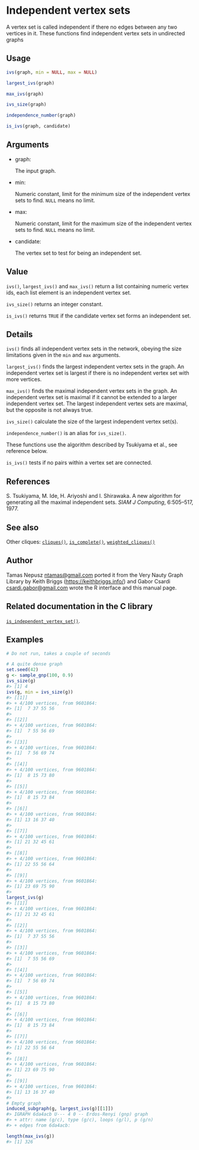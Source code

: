 # Independent vertex sets

A vertex set is called independent if there no edges between any two
vertices in it. These functions find independent vertex sets in
undirected graphs

## Usage

``` r
ivs(graph, min = NULL, max = NULL)

largest_ivs(graph)

max_ivs(graph)

ivs_size(graph)

independence_number(graph)

is_ivs(graph, candidate)
```

## Arguments

- graph:

  The input graph.

- min:

  Numeric constant, limit for the minimum size of the independent vertex
  sets to find. `NULL` means no limit.

- max:

  Numeric constant, limit for the maximum size of the independent vertex
  sets to find. `NULL` means no limit.

- candidate:

  The vertex set to test for being an independent set.

## Value

`ivs()`, `largest_ivs()` and `max_ivs()` return a list containing
numeric vertex ids, each list element is an independent vertex set.

`ivs_size()` returns an integer constant.

`is_ivs()` returns `TRUE` if the candidate vertex set forms an
independent set.

## Details

`ivs()` finds all independent vertex sets in the network, obeying the
size limitations given in the `min` and `max` arguments.

`largest_ivs()` finds the largest independent vertex sets in the graph.
An independent vertex set is largest if there is no independent vertex
set with more vertices.

`max_ivs()` finds the maximal independent vertex sets in the graph. An
independent vertex set is maximal if it cannot be extended to a larger
independent vertex set. The largest independent vertex sets are maximal,
but the opposite is not always true.

`ivs_size()` calculate the size of the largest independent vertex
set(s).

`independence_number()` is an alias for `ivs_size()`.

These functions use the algorithm described by Tsukiyama et al., see
reference below.

`is_ivs()` tests if no pairs within a vertex set are connected.

## References

S. Tsukiyama, M. Ide, H. Ariyoshi and I. Shirawaka. A new algorithm for
generating all the maximal independent sets. *SIAM J Computing*,
6:505–517, 1977.

## See also

Other cliques: [`cliques()`](https://r.igraph.org/reference/cliques.md),
[`is_complete()`](https://r.igraph.org/reference/is_complete.md),
[`weighted_cliques()`](https://r.igraph.org/reference/weighted_cliques.md)

## Author

Tamas Nepusz <ntamas@gmail.com> ported it from the Very Nauty Graph
Library by Keith Briggs (<https://keithbriggs.info/>) and Gabor Csardi
<csardi.gabor@gmail.com> wrote the R interface and this manual page.

## Related documentation in the C library

[`is_independent_vertex_set()`](https://igraph.org/c/html/latest/igraph-Cliques.html#igraph_is_independent_vertex_set).

## Examples

``` r
# Do not run, takes a couple of seconds

# A quite dense graph
set.seed(42)
g <- sample_gnp(100, 0.9)
ivs_size(g)
#> [1] 4
ivs(g, min = ivs_size(g))
#> [[1]]
#> + 4/100 vertices, from 9601864:
#> [1]  7 37 55 56
#> 
#> [[2]]
#> + 4/100 vertices, from 9601864:
#> [1]  7 55 56 69
#> 
#> [[3]]
#> + 4/100 vertices, from 9601864:
#> [1]  7 56 69 74
#> 
#> [[4]]
#> + 4/100 vertices, from 9601864:
#> [1]  8 15 73 80
#> 
#> [[5]]
#> + 4/100 vertices, from 9601864:
#> [1]  8 15 73 84
#> 
#> [[6]]
#> + 4/100 vertices, from 9601864:
#> [1] 13 16 37 40
#> 
#> [[7]]
#> + 4/100 vertices, from 9601864:
#> [1] 21 32 45 61
#> 
#> [[8]]
#> + 4/100 vertices, from 9601864:
#> [1] 22 55 56 64
#> 
#> [[9]]
#> + 4/100 vertices, from 9601864:
#> [1] 23 69 75 90
#> 
largest_ivs(g)
#> [[1]]
#> + 4/100 vertices, from 9601864:
#> [1] 21 32 45 61
#> 
#> [[2]]
#> + 4/100 vertices, from 9601864:
#> [1]  7 37 55 56
#> 
#> [[3]]
#> + 4/100 vertices, from 9601864:
#> [1]  7 55 56 69
#> 
#> [[4]]
#> + 4/100 vertices, from 9601864:
#> [1]  7 56 69 74
#> 
#> [[5]]
#> + 4/100 vertices, from 9601864:
#> [1]  8 15 73 80
#> 
#> [[6]]
#> + 4/100 vertices, from 9601864:
#> [1]  8 15 73 84
#> 
#> [[7]]
#> + 4/100 vertices, from 9601864:
#> [1] 22 55 56 64
#> 
#> [[8]]
#> + 4/100 vertices, from 9601864:
#> [1] 23 69 75 90
#> 
#> [[9]]
#> + 4/100 vertices, from 9601864:
#> [1] 13 16 37 40
#> 
# Empty graph
induced_subgraph(g, largest_ivs(g)[[1]])
#> IGRAPH 6da4acb U--- 4 0 -- Erdos-Renyi (gnp) graph
#> + attr: name (g/c), type (g/c), loops (g/l), p (g/n)
#> + edges from 6da4acb:

length(max_ivs(g))
#> [1] 326
```
